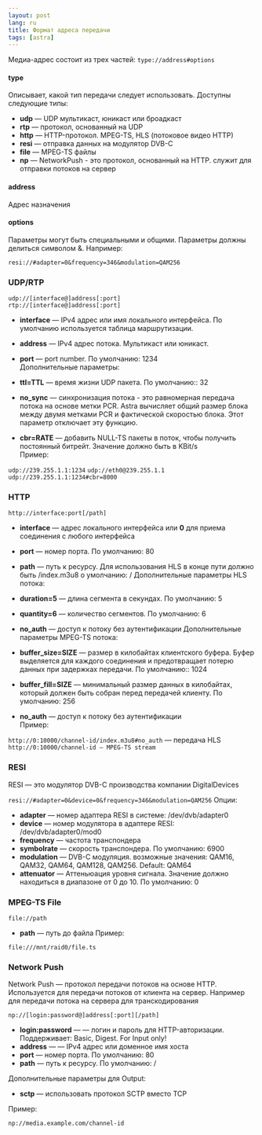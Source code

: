 ```yaml
---
layout: post
lang: ru
title: Формат адреса передачи
tags: [astra]
---
```


Медиа-адрес состоит из трех частей:
`type://address#options`  

<!-- more -->
#### type

Описывает, какой тип передачи следует использовать. Доступны следующие типы:  

- **udp** — UDP мультикаст, юникаст или броадкаст    
- **rtp** — протокол, основанный на UDP  
- **http** — HTTP-протокол. MPEG-TS, HLS (потоковое видео HTTP)  
- **resi** — отправка данных на модулятор DVB-C  
- **file** — MPEG-TS файлы  
- **np** — NetworkPush - это протокол, основанный на HTTP. служит для отправки потоков на сервер   

#### address

Адрес назначения

#### options

Параметры могут быть специальными и общими. Параметры должны делиться символом &. Например:

`resi://#adapter=0&frequency=346&modulation=QAM256`  

### UDP/RTP

`udp://[interface@]address[:port]`  
`rtp://[interface@]address[:port]`  
- **interface** — IPv4 адрес или имя локального интерфейса. По умолчанию используется таблица маршрутизации.
- **address** — IPv4 адрес потока. Мультикаст или юникаст.  
- **port** — port number. По умолчанию: 1234  
Дополнительные параметры:

- **ttl=TTL** — время жизни UDP пакета. По умолчанию:: 32  
- **no_sync** — синхронизация потока - это равномерная передача потока на основе метки PCR. Astra вычисляет общий размер блока между двумя метками PCR и фактической скоростью блока. Этот параметр отключает эту функцию.  
- **cbr=RATE** — добавить  NULL-TS пакеты в поток, чтобы получить постоянный битрейт. Значение должно быть в KBit/s  
Пример:  

`udp://239.255.1.1:1234` 
`udp://eth0@239.255.1.1`  
`udp://239.255.1.1:1234#cbr=8000`  

### HTTP

`http://interface:port[/path]`  
- **interface** — адрес локального интерфейса или **0** для приема соединения с любого интерфейса  
- **port** — номер порта. По умолчанию: 80
- **path** — путь к ресурсу. Для использования HLS в конце пути должно быть /index.m3u8 о умолчанию: /
Дополнительные параметры HLS потока:

- **duration=5** — длина сегмента в секундах. По умолчанию: 5  
- **quantity=6** — количество сегментов. По умолчанию: 6
- **no_auth** — доступ к потоку без аутентификации
Дополнительные параметры MPEG-TS потока:  

- **buffer_size=SIZE** — размер в килобайтах клиентского буфера. Буфер выделяется для каждого соединения и предотвращает потерю данных при задержках передачи. По умолчанию:: 1024
- **buffer_fill=SIZE** — минимальный размер данных в килобайтах, который должен быть собран перед передачей клиенту. По умолчанию: 256  
- **no_auth** — доступ к потоку без аутентификации  
Пример:

`http://0:10000/channel-id/index.m3u8#no_auth` — передача HLS  
`http://0:10000/channel-id — MPEG-TS stream`  

### RESI

RESI — это модулятор DVB-C производства компании DigitalDevices

`resi://#adapter=0&device=0&frequency=346&modulation=QAM256`
Опции:

- **adapter** — номер адаптера RESI в системе: /dev/dvb/adapter0
- **device** — номер модулятора в адаптере RESI: /dev/dvb/adapter0/mod0
- **frequency** — частота транспондера
- **symbolrate** — скорость транспондера. По умолчанию: 6900
- **modulation** — DVB-C модуляция. возможные значения: QAM16, QAM32, QAM64, QAM128, QAM256. Default: QAM64
- **attenuator** — Аттеньюация уровня сигнала. Значение должно находиться в диапазоне от 0 до 10. По умолчанию: 0

### MPEG-TS File

`file://path`
- **path** — путь до файла
Пример:

`file:///mnt/raid0/file.ts`

### Network Push

Network Push — протокол передачи потоков на основе HTTP. Используется для передачи потоков от клиента на сервер.  Например для передачи потока на сервера для транскодирования  

`np://[login:password@]address[:port][/path]`
- **login:password** — — логин и пароль для HTTP-авторизации. Поддерживает: Basic, Digest. For Input only!  
- **address** — — IPv4 адрес или доменное имя хоста  
- **port** — номер порта. По умолчанию: 80
- **path** — путь к ресурсу. По умолчанию: /

Дополнительные параметры для Output:  

- **sctp** — использовать протокол SCTP вместо TCP

Пример:  

`np://media.example.com/channel-id`

